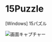 # 15Puzzle
[Windows] 15パズル

![画面キャプチャー](https://github.com/kenjinote/15Puzzle/wiki/preview.png "画面キャプチャー")
